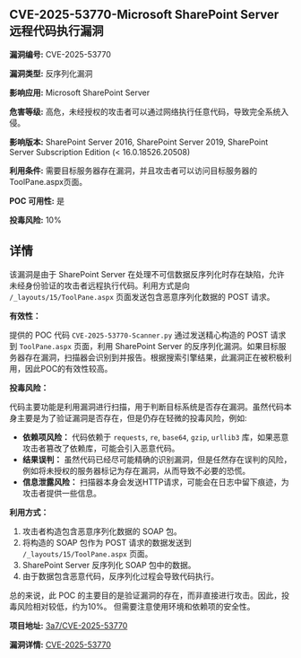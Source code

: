 ## CVE-2025-53770-Microsoft SharePoint Server 远程代码执行漏洞

**漏洞编号:** CVE-2025-53770

**漏洞类型:** 反序列化漏洞

**影响应用:** Microsoft SharePoint Server

**危害等级:** 高危，未经授权的攻击者可以通过网络执行任意代码，导致完全系统入侵。

**影响版本:** SharePoint Server 2016, SharePoint Server 2019, SharePoint Server Subscription Edition (< 16.0.18526.20508)

**利用条件:** 需要目标服务器存在漏洞，并且攻击者可以访问目标服务器的ToolPane.aspx页面。

**POC 可用性:** 是

**投毒风险:** 10%

## 详情

该漏洞是由于 SharePoint Server 在处理不可信数据反序列化时存在缺陷，允许未经身份验证的攻击者远程执行代码。利用方式是向 `/_layouts/15/ToolPane.aspx` 页面发送包含恶意序列化数据的 POST 请求。  

**有效性：**

提供的 POC 代码 `CVE-2025-53770-Scanner.py` 通过发送精心构造的 POST 请求到 `ToolPane.aspx` 页面，利用 SharePoint Server 的反序列化漏洞。如果目标服务器存在漏洞，扫描器会识别到并报告。根据搜索引擎结果，此漏洞正在被积极利用，因此POC的有效性较高。

**投毒风险：**

代码主要功能是利用漏洞进行扫描，用于判断目标系统是否存在漏洞。虽然代码本身主要是为了验证漏洞是否存在，但是仍存在轻微的投毒风险，例如:

*   **依赖项风险：** 代码依赖于 `requests`, `re`, `base64`, `gzip`, `urllib3` 库，如果恶意攻击者篡改了依赖库，可能会引入恶意代码。
*   **结果误判：** 虽然代码已经尽可能精确的识别漏洞，但是任然存在误判的风险，例如将未授权的服务器标记为存在漏洞，从而导致不必要的恐慌。
*   **信息泄露风险：** 扫描器本身会发送HTTP请求，可能会在日志中留下痕迹，为攻击者提供一些信息。

**利用方式：**

1.  攻击者构造包含恶意序列化数据的 SOAP 包。
2.  将构造的 SOAP 包作为 POST 请求的数据发送到 `/_layouts/15/ToolPane.aspx` 页面。
3.  SharePoint Server 反序列化 SOAP 包中的数据。
4.  由于数据包含恶意代码，反序列化过程会导致代码执行。

总的来说，此 POC 的主要目的是验证漏洞的存在，而非直接进行攻击。因此，投毒风险相对较低，约为10%。 但需要注意使用环境和依赖项的安全性。

**项目地址:** [3a7/CVE-2025-53770](https://github.com/3a7/CVE-2025-53770)

**漏洞详情:** [CVE-2025-53770](https://nvd.nist.gov/vuln/detail/CVE-2025-53770)